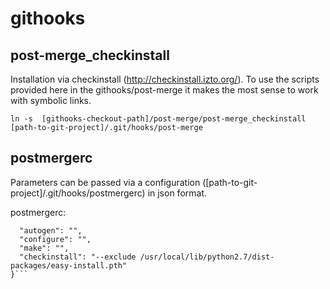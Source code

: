 githooks
========

post-merge_checkinstall
-----------------------
Installation via checkinstall (http://checkinstall.izto.org/).
To use the scripts provided here in the githooks/post-merge it makes the most sense to work with symbolic links.

```ln -s  [githooks-checkout-path]/post-merge/post-merge_checkinstall [path-to-git-project]/.git/hooks/post-merge```

postmergerc
-----------

Parameters can be passed via a configuration ([path-to-git-project]/.git/hooks/postmergerc) in json format.

postmergerc:

```{
  "autogen": "",
  "configure": "",
  "make": "",
  "checkinstall": "--exclude /usr/local/lib/python2.7/dist-packages/easy-install.pth"
}```
